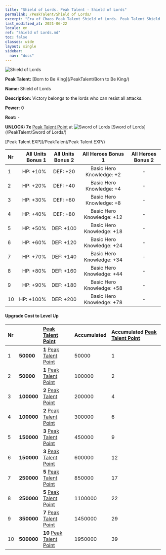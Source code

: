 ```yaml
---
title: "Shield of Lords. Peak Talent - Shield of Lords"
permalink: /PeakTalent/Shield of Lords/
excerpt: "Era of Chaos Peak Talent Shield of Lords. Peak Talent Shield of Lords. Shield of Lords"
last_modified_at: 2021-06-22
locale: en
ref: "Shield of Lords.md"
toc: false
classes: wide
layout: single
sidebar:
  nav: "docs"
---
```


  ![Shield of Lords](/images/pt/talent_4302.png)

  **Peak Talent:** [Born to Be King](/PeakTalent/Born to Be King/)

  **Name:** Shield of Lords

  **Description:** Victory belongs to the lords who can resist all attacks.

  **Power:** 0

  **Root:** -

  **UNLOCK: 7x** [Peak Talent Point](/Items/con_934/) at ![Sword of Lords](/images/pt/talent_4301.png) [Sword of Lords](/PeakTalent/Sword of Lords/)

  [Peak Talent EXP](/PeakTalent/Peak Talent EXP/)

  | Nr | All Units Bonus 1 | All Units Bonus 2 | All Heroes Bonus 1 | All Heroes Bonus 2 |
  |:---|--------------:|:-------------:|:-------------:|:-------------:|
  | 1 | HP: +10% | DEF: +20 | Basic Hero Knowledge: +2 | - |
  | 2 | HP: +20% | DEF: +40 | Basic Hero Knowledge: +4 | - |
  | 3 | HP: +30% | DEF: +60 | Basic Hero Knowledge: +8 | - |
  | 4 | HP: +40% | DEF: +80 | Basic Hero Knowledge: +12 | - |
  | 5 | HP: +50% | DEF: +100 | Basic Hero Knowledge: +18 | - |
  | 6 | HP: +60% | DEF: +120 | Basic Hero Knowledge: +24 | - |
  | 7 | HP: +70% | DEF: +140 | Basic Hero Knowledge: +34 | - |
  | 8 | HP: +80% | DEF: +160 | Basic Hero Knowledge: +44 | - |
  | 9 | HP: +90% | DEF: +180 | Basic Hero Knowledge: +58 | - |
  | 10 | HP: +100% | DEF: +200 | Basic Hero Knowledge: +78 | - |


#### Upgrade Cost to Level Up

  | Nr | <i class="fas fa-coins"/> | [Peak Talent Point](/Items/con_934/) | Accumulated <i class="fas fa-coins"/> | Accumulated [Peak Talent Point](/Items/con_934/) |
  |:---|:--------------|:-------------|:-------------|:-------------|
  | 1 | **50000** | **1** [Peak Talent Point](/Items/con_934/) | 50000 | 1 |
  | 2 | **50000** | **1** [Peak Talent Point](/Items/con_934/) | 100000 | 2 |
  | 3 | **100000** | **2** [Peak Talent Point](/Items/con_934/) | 200000 | 4 |
  | 4 | **100000** | **2** [Peak Talent Point](/Items/con_934/) | 300000 | 6 |
  | 5 | **150000** | **3** [Peak Talent Point](/Items/con_934/) | 450000 | 9 |
  | 6 | **150000** | **3** [Peak Talent Point](/Items/con_934/) | 600000 | 12 |
  | 7 | **250000** | **5** [Peak Talent Point](/Items/con_934/) | 850000 | 17 |
  | 8 | **250000** | **5** [Peak Talent Point](/Items/con_934/) | 1100000 | 22 |
  | 9 | **350000** | **7** [Peak Talent Point](/Items/con_934/) | 1450000 | 29 |
  | 10 | **500000** | **10** [Peak Talent Point](/Items/con_934/) | 1950000 | 39 |
